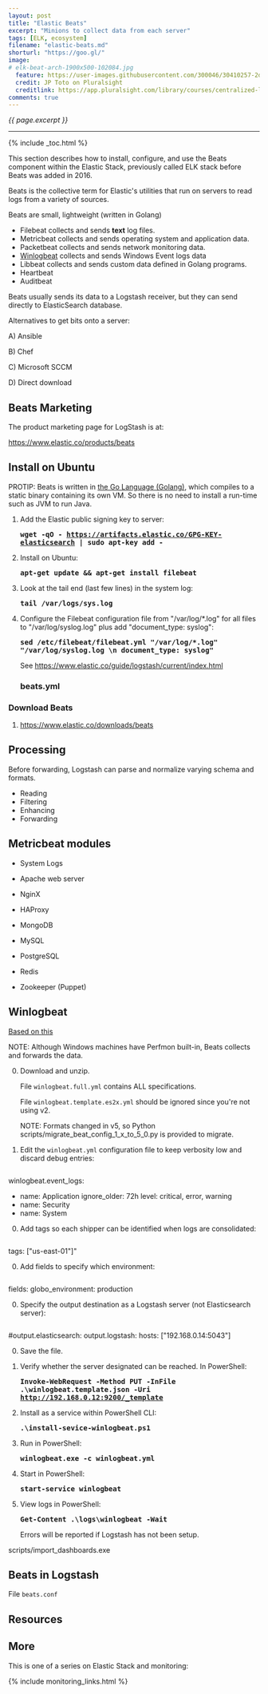 ```yaml
---
layout: post
title: "Elastic Beats"
excerpt: "Minions to collect data from each server"
tags: [ELK, ecosystem]
filename: "elastic-beats.md"
shorturl: "https://goo.gl/"
image:
# elk-beat-arch-1900x500-102084.jpg
  feature: https://user-images.githubusercontent.com/300046/30410257-2d3fa8b0-98c7-11e7-9467-d35837b592a2.jpg
  credit: JP Toto on Pluralsight
  creditlink: https://app.pluralsight.com/library/courses/centralized-logging-elastic-stack/table-of-contents
comments: true
---
```

<i>{{ page.excerpt }}</i>
<hr />

{% include _toc.html %}

This section describes how to install, configure, and use the Beats component within the Elastic Stack, previously called ELK stack before Beats was added in 2016.

Beats is the collective term for Elastic's utilities that run on servers to read logs from a variety of sources.

Beats are small, lightweight (written in Golang)

* Filebeat collects and sends <strong>text</strong> log files.
* Metricbeat collects and sends operating system and application data.
* Packetbeat collects and sends network monitoring data.
* <a href="#Winlogbeat">Winlogbeat</a> collects and sends Windows Event logs data
* Libbeat collects and sends custom data defined in Golang programs.
* Heartbeat
* Auditbeat

Beats usually sends its data to a Logstash receiver, but they can send directly to ElasticSearch database.


Alternatives to get bits onto a server:

A) Ansible

B) Chef

C) Microsoft SCCM

D) Direct download


## Beats Marketing

The product marketing page for LogStash is at:

  <a target="_blank" href="https://www.elastic.co/products/beats">
                      https://www.elastic.co/products/beats</a>

## Install on Ubuntu

PROTIP: Beats is written in [the Go Language (Golang)](/golang/), which compiles to a static binary containing its own VM. So there is no need to install a run-time such as JVM to run Java.

1. Add the Elastic public signing key to server:

   <tt><strong>
   wget -qO - https://artifacts.elastic.co/GPG-KEY-elasticsearch | sudo apt-key add -
   </strong></tt>

2. Install on Ubuntu:

   <tt><strong>
   apt-get update && apt-get install filebeat
   </strong></tt>

3. Look at the tail end (last few lines) in the system log:

   <tt><strong>
   tail /var/logs/sys.log
   </strong></tt>

3. Configure the Filebeat configuration file from "/var/log/\*.log" for all files to 
   "/var/log/syslog.log" plus add "document_type: syslog":

   <tt><strong>
   sed /etc/filebeat/filebeat.yml  "/var/log/\*.log"  "/var/log/syslog.log \n document_type: syslog"
   </strong></tt>

   See https://www.elastic.co/guide/logstash/current/index.html

   ### beats.yml





### Download Beats

1. https://www.elastic.co/downloads/beats



## Processing

Before forwarding, Logstash can parse and normalize varying schema and formats.

   * Reading
   * Filtering
   * Enhancing
   * Forwarding

## Metricbeat modules

   * System Logs
   * Apache web server
   * NginX
   * HAProxy

   * MongoDB
   * MySQL
   * PostgreSQL
   * Redis

   * Zookeeper (Puppet)


<a name="Winlogbeat"></a>

## Winlogbeat

   <a target="_blank" href="https://www.elastic.co/guide/en/beats/winlogbeat/current/winlogbeat-getting-started.html">Based on this</a>

   NOTE: Although Windows machines have Perfmon built-in, Beats collects and forwards the data.

0. Download and unzip.

   File `winlogbeat.full.yml` contains ALL specifications.

   File `winlogbeat.template.es2x.yml` should be ignored since you're not using v2.

   NOTE: Formats changed in v5, so Python scripts/migrate_beat_config_1_x_to_5_0.py is provided to migrate.

0. Edit the `winlogbeat.yml` configuration file to keep verbosity low and discard debug entries:

   <pre>
winlogbeat.event_logs:
   - name: Application
     ignore_older: 72h
     level: critical, error, warning
   - name: Security
   - name: System
   </pre>

0. Add tags so each shipper can be identified when logs are consolidated:

   <pre>
tags: ["us-east-01"]"
   </pre>

0. Add fields to specify which environment:

   <pre>
fields:
  globo_environment: production
   </pre>

0. Specify the output destination as a Logstash server (not Elasticsearch server):

   <pre>
#output.elasticsearch:
output.logstash:
  hosts: ["192.168.0.14:5043"]
   </pre>

0. Save the file.
0. Verify whether the server designated can be reached. In PowerShell:

   <tt><strong>Invoke-WebRequest -Method PUT -InFile .\winlogbeat.template.json -Uri http://192.168.0.12:9200/_template
   </strong></tt>

0. Install as a service within PowerShell CLI:

   <tt><strong>.\install-sevice-winlogbeat.ps1
   </strong></tt>

0. Run in PowerShell: 

   <tt><strong>winlogbeat.exe -c winlogbeat.yml
   </strong></tt>

0. Start in PowerShell: 

   <tt><strong>start-service winlogbeat
   </strong></tt>

0. View logs in PowerShell: 

   <tt><strong>Get-Content .\logs\winlogbeat -Wait
   </strong></tt>

   Errors will be reported if Logstash has not been setup.

scripts/import_dashboards.exe


<a name="LogstashConfig"></a> 

## Beats in Logstash

File `beats.conf`



## Resources

## More #

This is one of a series on Elastic Stack and monitoring:

{% include monitoring_links.html %}
